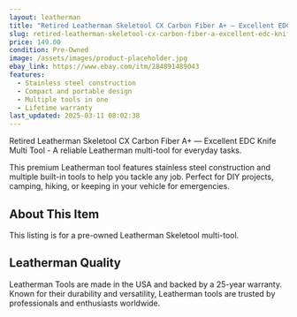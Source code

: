 ```yaml
---
layout: leatherman
title: "Retired Leatherman Skeletool CX Carbon Fiber A+ — Excellent EDC Knife Multi Tool"
slug: retired-leatherman-skeletool-cx-carbon-fiber-a-excellent-edc-knife-multi-tool
price: 149.00
condition: Pre-Owned
image: /assets/images/product-placeholder.jpg
ebay_link: https://www.ebay.com/itm/284891489043
features:
  - Stainless steel construction
  - Compact and portable design
  - Multiple tools in one
  - Lifetime warranty
last_updated: 2025-03-11 08:02:38
---
```


Retired Leatherman Skeletool CX Carbon Fiber A+ — Excellent EDC Knife Multi Tool - A reliable Leatherman multi-tool for everyday tasks.

This premium Leatherman tool features stainless steel construction and multiple built-in tools to help you tackle any job. Perfect for DIY projects, camping, hiking, or keeping in your vehicle for emergencies.

## About This Item

This listing is for a pre-owned Leatherman Skeletool multi-tool.

## Leatherman Quality

Leatherman Tools are made in the USA and backed by a 25-year warranty. Known for their durability and versatility, Leatherman tools are trusted by professionals and enthusiasts worldwide.

